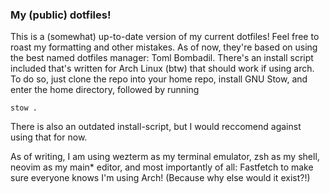 ### My (public) dotfiles!

This is a (somewhat) up-to-date version of my current dotfiles! Feel free to roast my formatting and other mistakes. As of now, they're based on using the best named dotfiles manager: Toml Bombadil. There's an install script included that's written for Arch Linux (btw) that should work if using arch. To do so, just clone the repo into your home repo, install GNU Stow, and enter the home directory, followed by running

    stow .

There is also an outdated install-script, but I would reccomend against using that for now.

As of writing, I am using wezterm as my terminal emulator, zsh as my shell, neovim as my main* editor, and most importantly of all: Fastfetch to make sure everyone knows I'm using Arch! (Because why else would it exist?!)
